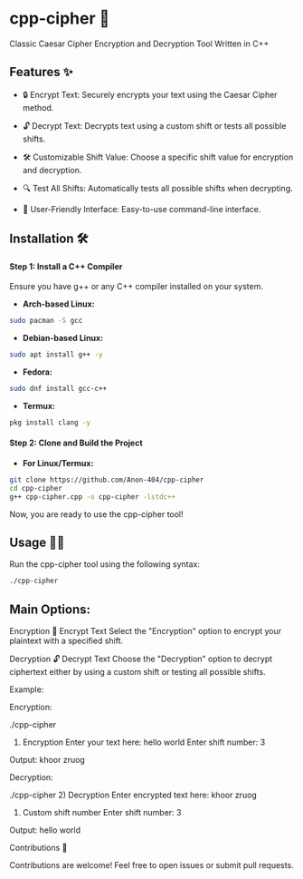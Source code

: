 
# cpp-cipher 🔐

Classic Caesar Cipher Encryption and Decryption Tool
Written in C++

## Features ✨

- 🔒 Encrypt Text: Securely encrypts your text using the Caesar Cipher method.

- 🔓 Decrypt Text: Decrypts text using a custom shift or tests all possible shifts.

- 🛠️ Customizable Shift Value: Choose a specific shift value for encryption and decryption.

- 🔍 Test All Shifts: Automatically tests all possible shifts when decrypting.

- 📖 User-Friendly Interface: Easy-to-use command-line interface.


## Installation 🛠️

#### Step 1: Install a C++ Compiler

Ensure you have g++ or any C++ compiler installed on your system.

- **Arch-based Linux:**

```bash
sudo pacman -S gcc
```

- **Debian-based Linux:**

```bash
sudo apt install g++ -y
```

- **Fedora:**

```bash
sudo dnf install gcc-c++
```

- **Termux:**

```bash
pkg install clang -y
```

#### Step 2: Clone and Build the Project

- **For Linux/Termux:**

```bash
git clone https://github.com/Anon-404/cpp-cipher
cd cpp-cipher
g++ cpp-cipher.cpp -o cpp-cipher -lstdc++
```

Now, you are ready to use the cpp-cipher tool!

## Usage 🧑‍💻

Run the cpp-cipher tool using the following syntax:

```bash
./cpp-cipher
```

## Main Options:

Encryption
🔐 Encrypt Text
Select the "Encryption" option to encrypt your plaintext with a specified shift.

Decryption
🔓 Decrypt Text
Choose the "Decryption" option to decrypt ciphertext either by using a custom shift or testing all possible shifts.


Example:

Encryption:

./cpp-cipher
1) Encryption
Enter your text here: hello world
Enter shift number: 3

Output: khoor zruog

Decryption:

./cpp-cipher
2) Decryption
Enter encrypted text here: khoor zruog
1) Custom shift number
Enter shift number: 3

Output: hello world

Contributions 🤝

Contributions are welcome! Feel free to open issues or submit pull requests.
